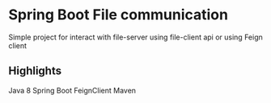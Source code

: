 # Spring Boot File communication 

Simple project for interact with file-server using file-client api or using Feign client

## Highlights
Java 8
Spring Boot
FeignClient
Maven